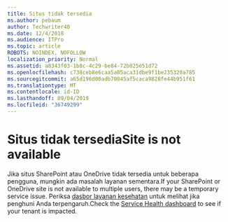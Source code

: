 ```yaml
---
title: Situs tidak tersedia
ms.author: pebaum
author: Techwriter40
ms.date: 12/4/2018
ms.audience: ITPro
ms.topic: article
ROBOTS: NOINDEX, NOFOLLOW
localization_priority: Normal
ms.assetid: a8343f03-1b8c-4c29-be84-72b025e51d72
ms.openlocfilehash: c738ceb8e6caa5a05aca31dbe9f1be235320a785
ms.sourcegitcommit: a65d196d00adb70045af5caca9828fe44b951f61
ms.translationtype: MT
ms.contentlocale: id-ID
ms.lasthandoff: 09/04/2019
ms.locfileid: "36749299"
---
```

# <a name="site-is-not-available"></a><span data-ttu-id="6e4f7-102">Situs tidak tersedia</span><span class="sxs-lookup"><span data-stu-id="6e4f7-102">Site is not available</span></span>

<span data-ttu-id="6e4f7-103">Jika situs SharePoint atau OneDrive tidak tersedia untuk beberapa pengguna, mungkin ada masalah layanan sementara.</span><span class="sxs-lookup"><span data-stu-id="6e4f7-103">If your SharePoint or OneDrive site is not available to multiple users, there may be a temporary service issue.</span></span> <span data-ttu-id="6e4f7-104">Periksa [dasbor layanan kesehatan](https://admin.microsoft.com/AdminPortal/Home#/servicehealth) untuk melihat jika penghuni Anda terpengaruh.</span><span class="sxs-lookup"><span data-stu-id="6e4f7-104">Check the [Service Health dashboard](https://admin.microsoft.com/AdminPortal/Home#/servicehealth) to see if your tenant is impacted.</span></span> 
  

